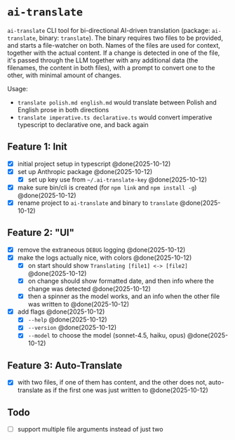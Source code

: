 # `ai-translate`

`ai-translate` CLI tool for bi-directional AI-driven translation (package: `ai-translate`, binary: `translate`).
The binary requires two files to be provided, and starts a file-watcher on both.
Names of the files are used for context, together with the actual content.
If a change is detected in one of the file, it's passed through the LLM together with any additional data (the filenames, the content in both files), with a prompt to convert one to the other, with minimal amount of changes.

Usage:

- `translate polish.md english.md` would translate between Polish and English prose in both directions
- `translate imperative.ts declarative.ts` would convert imperative typescript to declarative one, and back again

## Feature 1: Init

- [x] initial project setup in typescript @done(2025-10-12)
- [x] set up Anthropic package @done(2025-10-12)
  - [x] set up key use from `~/.ai-translate-key` @done(2025-10-12)
- [x] make sure bin/cli is created (for `npm link` and `npm install -g`) @done(2025-10-12)
- [x] rename project to `ai-translate` and binary to `translate` @done(2025-10-12)

## Feature 2: "UI"

- [x] remove the extraneous `DEBUG` logging @done(2025-10-12)
- [x] make the logs actually nice, with colors @done(2025-10-12)
  - [x] on start should show `Translating [file1] <-> [file2]` @done(2025-10-12)
  - [x] on change should show formatted date, and then info where the change was detected @done(2025-10-12)
  - [x] then a spinner as the model works, and an info when the other file was written to @done(2025-10-12)
- [x] add flags @done(2025-10-12)
  - [x] `--help` @done(2025-10-12)
  - [x] `--version` @done(2025-10-12)
  - [x] `--model` to choose the model (sonnet-4.5, haiku, opus) @done(2025-10-12)

## Feature 3: Auto-Translate

- [x] with two files, if one of them has content, and the other does not, auto-translate as if the first one was just written to @done(2025-10-12)

## Todo

- [ ] support multiple file arguments instead of just two
